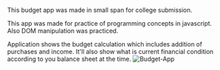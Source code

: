 This budget app was made in small span for college submission.

This app was made for practice of programming concepts in javascript. Also DOM manipulation was practiced. 

Application shows the budget calculation which includes addition of purchases and income. It'll also show what is current financial condition according to you balance sheet at the time.
![Budget-App](https://i.imgur.com/A0Ix1df.png)
